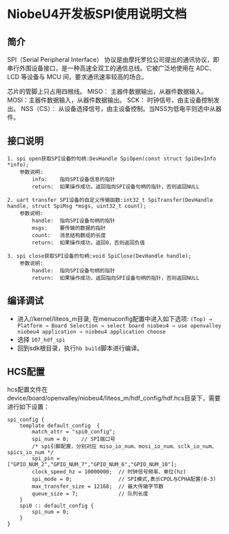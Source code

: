 # NiobeU4开发板SPI使用说明文档

## 简介

SPI（Serial Peripheral Interface） 协议是由摩托罗拉公司提出的通讯协议，即串行外围设备接口，是一种高速全双工的通信总线。它被广泛地使用在 ADC、LCD 等设备与 MCU 间，要求通讯速率较高的场合。

芯片的管脚上只占用四根线。
MISO： 主器件数据输出，从器件数据输入。
MOSI：主器件数据输入，从器件数据输出。
SCK： 时钟信号，由主设备控制发出。
NSS（CS）： 从设备选择信号，由主设备控制。当NSS为低电平则选中从器件。

## 接口说明
    1. spi open获取SPI设备的句柄:DevHandle SpiOpen(const struct SpiDevInfo *info);
        参数说明: 
            info:    指向SPI设备信息的指针
            return:  如果操作成功，返回指向SPI设备句柄的指针，否则返回NULL
    
    2. uart transfer SPI设备的自定义传输函数:int32_t SpiTransfer(DevHandle handle, struct SpiMsg *msgs, uint32_t count);
        参数说明: 
            handle:  指向SPI设备句柄的指针
            msgs:    要传输的数据的指针
            count:   消息结构数组的长度
            return:  如果操作成功，返回0，否则返回负值
    
    3. spi close获取SPI设备的句柄:void SpiClose(DevHandle handle);
        参数说明: 
            handle:  指向SPI设备句柄的指针
            return:  如果操作成功，返回指向SPI设备句柄的指针，否则返回NULL

## 编译调试

- 进入//kernel/liteos_m目录, 在menuconfig配置中进入如下选项:
  `(Top) → Platform → Board Selection → select board niobeu4 → use openvalley niobeu4 application → niobeu4 application choose`
- 选择 `107_hdf_spi`
- 回到sdk根目录，执行`hb build`脚本进行编译。

## HCS配置

hcs配置文件在device/board/openvalley/niobeu4/liteos_m/hdf_config/hdf.hcs目录下，需要进行如下设置：

    spi_config {
        template default_config  {
            match_attr = "spi0_config";
            spi_num = 0;    // SPI端口号
            /* spi引脚配置，分别对应 miso_io_num、mosi_io_num、sclk_io_num、spics_io_num */
            spi_pin = ["GPIO_NUM_2","GPIO_NUM_7","GPIO_NUM_6","GPIO_NUM_10"];
            clock_speed_hz = 10000000;  // 时钟信号频率、单位(hz)
            spi_mode = 0;               // SPI模式,表示CPOL与CPHA配置(0-3)
            max_transfer_size = 12168;  // 最大传输字节数
            queue_size = 7;             // 队列长度
        }
        spi0 :: default_config {
            spi_num = 0;
        }
    }   

